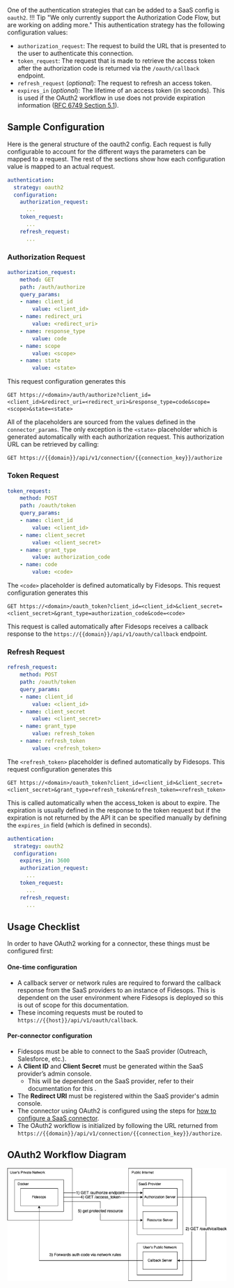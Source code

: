 One of the authentication strategies that can be added to a SaaS config is `oauth2`.
!!! Tip "We only currently support the Authorization Code Flow, but are working on adding more."
This authentication strategy has the following configuration values:

- `authorization_request`: The request to build the URL that is presented to the user to authenticate this connection.
- `token_request`: The request that is made to retrieve the access token after the authorization code is returned via the `/oauth/callback` endpoint.
- `refresh_request` (_optional_): The request to refresh an access token.
- `expires_in` (_optional_): The lifetime of an access token (in seconds). This is used if the OAuth2 workflow in use does not provide expiration information ([RFC 6749 Section 5.1](https://datatracker.ietf.org/doc/html/rfc6749#section-5.1)).

## Sample Configuration
Here is the general structure of the oauth2 config. Each request is fully configurable to account for the different ways the parameters can be mapped to a request. The rest of the sections show how each configuration value is mapped to an actual request.
```yaml
authentication:
  strategy: oauth2
  configuration:
    authorization_request:
      ...
    token_request:
      ...
    refresh_request:
      ...
```

### Authorization Request
```yaml
authorization_request:
    method: GET
    path: /auth/authorize
    query_params:
    - name: client_id
        value: <client_id>
    - name: redirect_uri
        value: <redirect_uri>
    - name: response_type
        value: code
    - name: scope
        value: <scope>
    - name: state
        value: <state>
```
This request configuration generates this
```
GET https://<domain>/auth/authorize?client_id=<client_id>&redirect_uri=<redirect_uri>&response_type=code&scope=<scope>&state=<state>
```
All of the placeholders are sourced from the values defined in the `connector_params`. The only exception is the `<state>` placeholder which is generated automatically with each authorization request. This authorization URL can be retrieved by calling:
```
GET https://{{domain}}/api/v1/connection/{{connection_key}}/authorize
```

### Token Request
```yaml
token_request:
    method: POST
    path: /oauth/token
    query_params:
    - name: client_id
        value: <client_id>
    - name: client_secret
        value: <client_secret>
    - name: grant_type
        value: authorization_code
    - name: code
        value: <code>
```
The `<code>` placeholder is defined automatically by Fidesops. This request configuration generates this
```
GET https://<domain>/oauth_token?client_id=<client_id>&client_secret=<client_secret>&grant_type=authorization_code&code=<code>
```
This request is called automatically after Fidesops receives a callback response to the `https://{{domain}}/api/v1/oauth/callback` endpoint.

### Refresh Request
```yaml
refresh_request:
    method: POST
    path: /oauth/token
    query_params:
    - name: client_id
        value: <client_id>
    - name: client_secret
        value: <client_secret>
    - name: grant_type
        value: refresh_token
    - name: refresh_token
        value: <refresh_token>
```
The `<refresh_token>` placeholder is defined automatically by Fidesops. This request configuration generates this
```
GET https://<domain>/oauth_token?client_id=<client_id>&client_secret=<client_secret>&grant_type=refresh_token&refresh_token=<refresh_token>
```
This is called automatically when the access_token is about to expire. The expiration is usually defined in the response to the token request but if the expiration is not returned by the API it can be specified manually by defining the `expires_in` field (which is defined in seconds).
```yaml
authentication:
  strategy: oauth2
  configuration:
    expires_in: 3600
    authorization_request:
      ...
    token_request:
      ...
    refresh_request:
      ...
```

## Usage Checklist

In order to have OAuth2 working for a connector, these things must be configured first:

#### One-time configuration
- A callback server or network rules are required to forward the callback response from the SaaS providers to an instance of Fidesops. This is dependent on the user environment where Fidesops is deployed so this is out of scope for this documentation.
- These incoming requests must be routed to `https://{{host}}/api/v1/oauth/callback`.

#### Per-connector configuration
- Fidesops must be able to connect to the SaaS provider (Outreach, Salesforce, etc.).
- A **Client ID** and **Client Secret** must be generated within the SaaS provider’s admin console.
    - This will be dependent on the SaaS provider, refer to their documentation for this .
- The **Redirect URI** must be registered within the SaaS provider's admin console.
- The connector using OAuth2 is configured using the steps for [how to configure a SaaS connector](../saas_connectors/#how-to-configure-a-saas-connector).
- The OAuth2 workflow is initialized by following the URL returned from `https://{{domain}}/api/v1/connection/{{connection_key}}/authorize`.

## OAuth2 Workflow Diagram
![OAuth2 Workflow](../img/oauth2_workflow.png "OAuth2 Workflow")